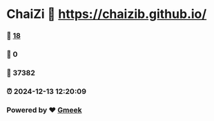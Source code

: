 # ChaiZi :link: https://chaizib.github.io/ 
### :page_facing_up: [18](https://chaizib.github.io//tag.html) 
### :speech_balloon: 0 
### :hibiscus: 37382 
### :alarm_clock: 2024-12-13 12:20:09 
### Powered by :heart: [Gmeek](https://github.com/Meekdai/Gmeek)
